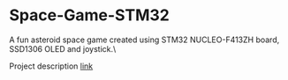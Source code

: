 # Space-Game-STM32
A fun asteroid space game created using STM32 NUCLEO-F413ZH board, SSD1306 OLED and joystick.\\

Project description <a href="https://www.hackster.io/natsu_dragneel9/project-1-space-game-c09b04">link</a>
